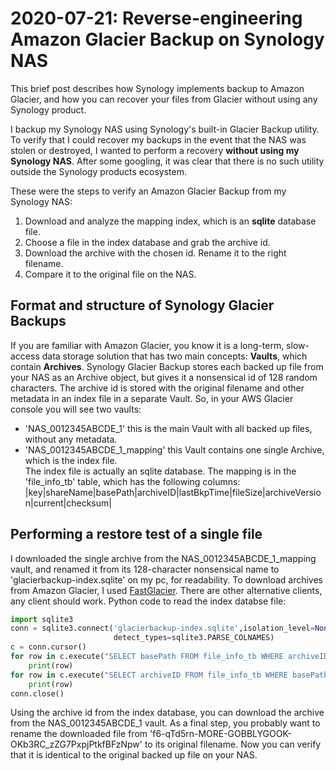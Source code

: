 

# 2020-07-21: Reverse-engineering Amazon Glacier Backup on Synology NAS
This brief post describes how Synology implements backup to Amazon Glacier, and how you can recover your files from Glacier without using any Synology product.  

I backup my Synology NAS using Synology's built-in Glacier Backup utility. To verify that I could recover my backups in the event that the NAS was stolen or destroyed, I wanted to perform a recovery **without using my Synology NAS**. After some googling, it was clear that there is no such utility outside the Synology products ecosystem. 

These were the steps to verify an Amazon Glacier Backup from my Synology NAS:
1. Download and analyze the mapping index, which is an **sqlite** database file.
2. Choose a file in the index database and grab the archive id.
3. Download the archive with the chosen id. Rename it to the right filename.
4. Compare it to the original file on the NAS.

## Format and structure of Synology Glacier Backups
If you are familiar with Amazon Glacier, you know it is a long-term, slow-access data storage solution that has two main concepts: **Vaults**, which contain **Archives**. Synology Glacier Backup stores each backed up file from your NAS as an Archive object, but gives it a nonsensical id of 128 random characters. The archive id is stored with the original filename and other metadata in an index file in a separate Vault. So, in your AWS Glacier console you will see two vaults:  
- 'NAS_0012345ABCDE_1' this is the main Vault with all backed up files, without any metadata.
- 'NAS_0012345ABCDE_1_mapping' this Vault contains one single Archive, which is the index file.  
The index file is actually an sqlite database. The mapping is in the 'file_info_tb' table, which has the following columns: 
|key|shareName|basePath|archiveID|lastBkpTime|fileSize|archiveVersion|current|checksum| 

## Performing a restore test of a single file
I downloaded the single archive from the NAS_0012345ABCDE_1_mapping vault, and renamed it from its 128-character nonsensical name to 'glacierbackup-index.sqlite' on my pc, for readability.
To download archives from Amazon Glacier, I used [FastGlacier](https://fastglacier.com/). There are other alternative clients, any client should work. 
Python code to read the index databse file:
```python
import sqlite3
conn = sqlite3.connect('glacierbackup-index.sqlite',isolation_level=None,
                       detect_types=sqlite3.PARSE_COLNAMES)
c = conn.cursor()
for row in c.execute("SELECT basePath FROM file_info_tb WHERE archiveID='f6-qTd5rn-MORE-GOBBLYGOOK-OKb3RC_zZG7PxpjPtkfBFzNpw'"):
    print(row)
for row in c.execute("SELECT archiveID FROM file_info_tb WHERE basePath='important/photos/march 2015/IMG_20150507_194814.JPG'"):
    print(row)
conn.close()
```
Using the archive id from the index database, you can download the archive from the NAS_0012345ABCDE_1 vault. 
As a final step, you probably want to rename the downloaded file from 'f6-qTd5rn-MORE-GOBBLYGOOK-OKb3RC_zZG7PxpjPtkfBFzNpw' to its original filename. Now you can verify that it is identical to the original backed up file on your NAS. 

